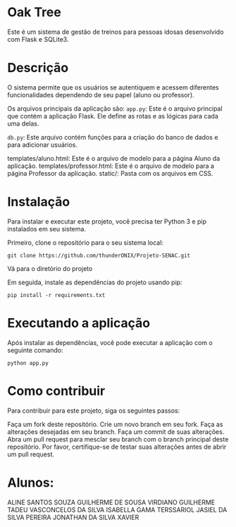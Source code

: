 # Oak Tree
Este é um sistema de gestão de treinos para pessoas idosas desenvolvido com Flask e SQLite3.
# Descrição
O sistema permite que os usuários se autentiquem e acessem diferentes funcionalidades dependendo de seu papel (aluno ou professor).

Os arquivos principais da aplicação são:
`app.py`: Este é o arquivo principal que contém a aplicação Flask. Ele define as rotas e as lógicas para cada uma delas.

`db.py`: Este arquivo contém funções para a criação do banco de dados e para adicionar usuários.

templates/aluno.html: Este é o arquivo de modelo para a página Aluno da aplicação.
templates/professor.html: Este é o arquivo de modelo para a página Professor da aplicação.
static/: Pasta com os arquivos em CSS.

# Instalação
Para instalar e executar este projeto, você precisa ter Python 3 e pip instalados em seu sistema.

Primeiro, clone o repositório para o seu sistema local:
```
git clone https://github.com/thunderONIX/Projeto-SENAC.git
```
Vá para o diretório do projeto

Em seguida, instale as dependências do projeto usando pip:
```
pip install -r requirements.txt
```

# Executando a aplicação
Após instalar as dependências, você pode executar a aplicação com o seguinte comando:
```
python app.py
```

# Como contribuir
Para contribuir para este projeto, siga os seguintes passos:

Faça um fork deste repositório.
Crie um novo branch em seu fork.
Faça as alterações desejadas em seu branch.
Faça um commit de suas alterações.
Abra um pull request para mesclar seu branch com o branch principal deste repositório.
Por favor, certifique-se de testar suas alterações antes de abrir um pull request.

# Alunos:
ALINE SANTOS SOUZA
GUILHERME DE SOUSA VIRDIANO
GUILHERME TADEU VASCONCELOS DA SILVA
ISABELLA GAMA TERSSARIOL
JASIEL DA SILVA PEREIRA
JONATHAN DA SILVA XAVIER
